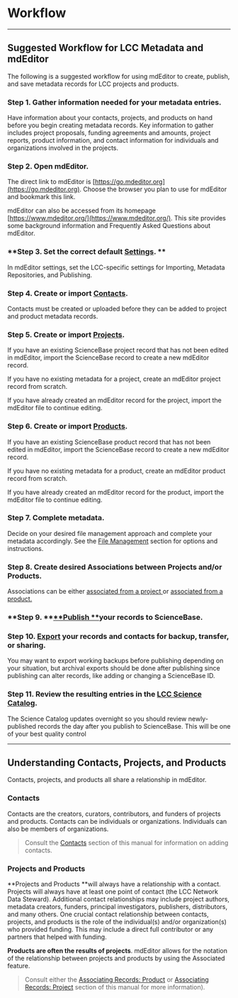 # Workflow

---

## Suggested Workflow for LCC Metadata and mdEditor

The following is a suggested workflow for using mdEditor to create, publish, and save metadata records for LCC projects and products.

### **Step 1. Gather information needed for your metadata entries.**

Have information about your contacts, projects, and products on hand before you begin creating metadata records. Key information to gather includes project proposals, funding agreements and amounts, project reports, product information, and contact information for individuals and organizations involved in the projects.

### Step 2. Open mdEditor.

The direct link to mdEditor is [https://go.mdeditor.org](https://go.mdeditor.org). Choose the browser you plan to use for mdEditor and bookmark this link.

mdEditor can also be accessed from its homepage [https://www.mdeditor.org/](https://www.mdeditor.org/). This site provides some background information and Frequently Asked Questions about mdEditor.

### **Step 3. Set the correct default **[**Settings**](/settings.md).** **

In mdEditor settings, set the LCC-specific settings for Importing, Metadata Repositories, and Publishing.

### **Step 4. Create or import **[**Contacts**](/contacts.md)**.**

Contacts must be created or uploaded before they can be added to project and product metadata records.

### **Step 5. Create or import **[**Projects**](/project-entry-guidance.md)**.**

If you have an existing ScienceBase project record that has not been edited in mdEditor, import the ScienceBase record to create a new mdEditor record.

If you have no existing metadata for a project, create an mdEditor project record from scratch.

If you have already created an mdEditor record for the project, import the mdEditor file to continue editing.

### **Step 6. Create or import **[**Products**](/product-entry-guidance.md)**.**

If you have an existing ScienceBase product record that has not been edited in mdEditor, import the ScienceBase record to create a new mdEditor record.

If you have no existing metadata for a product, create an mdEditor product record from scratch.

If you have already created an mdEditor record for the product, import the mdEditor file to continue editing.

### **Step 7. Complete metadata.**

Decide on your desired file management approach and complete your metadata accordingly. See the [File Management](https://cookmt.gitbooks.io/mdeditor-for-lccs/content/data-management/file-management.html "File Management") section for options and instructions.

### Step 8. **Create desired Associations between Projects and/or Products.**

Associations can be either [associated from a project ](/record/main/associating-records.md)or [associated from a product.](/product-entry-guidance/associating-records-products.md)

### **Step 9. **[**Publish **](/publish.md)**your records to ScienceBase.**

### **Step 10. **[**Export**](/data-management.md)** your records and contacts for backup, transfer, or sharing.**

You may want to export working backups before publishing depending on your situation, but archival exports should be done after publishing since publishing can alter records, like adding or changing a ScienceBase ID.

### Step 11. Review the resulting entries in the [LCC Science Catalog](https://lccnetwork.org/catalog).

The Science Catalog updates overnight so you should review newly-published records the day after you publish to ScienceBase. This will be one of your best quality control

---

## Understanding Contacts, Projects, and Products

Contacts, projects, and products all share a relationship in mdEditor.

### **Contacts**

Contacts are the creators, curators, contributors, and funders of projects and products. Contacts can be individuals or organizations. Individuals can also be members of organizations.

> Consult the [Contacts](/contacts.md) section of this manual for information on adding contacts.

### Projects and Products

**Projects and Products **will always have a relationship with a contact. Projects will always have at least one point of contact \(the LCC Network Data Steward\). Additional contact relationships may include project authors, metadata creators, funders, principal investigators, publishers, distributors, and many others. One crucial contact relationship between contacts, projects, and products is the role of the individual\(s\) and/or organization\(s\) who provided funding. This may include a direct full contributor or any partners that helped with funding.

**Products are often the results of projects**. mdEditor allows for the notation of the relationship between projects and products by using the Associated feature.

> Consult either the [Associating Records: Product](/product-entry-guidance/associating-records-products.md) or [Associating Records: Project](/record/main/associating-records.md) section of this manual for more information\).



